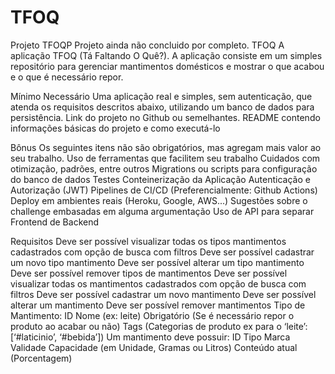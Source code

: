 # TFOQ
Projeto TFOQP
Projeto  ainda não concluido por completo.
TFOQ
A aplicação TFOQ (Tá Faltando O Quê?). A aplicação consiste em um simples repositório para gerenciar mantimentos domésticos e 
mostrar o que acabou e o que é necessário repor.

Mínimo Necessário
Uma aplicação real e simples, sem autenticação, que atenda os requisitos descritos abaixo, utilizando um banco de dados para persistência.
Link do projeto no Github ou semelhantes.
README contendo informações básicas do projeto e como executá-lo

Bônus
Os seguintes itens não são obrigatórios, mas agregam mais valor ao seu trabalho.
Uso de ferramentas que facilitem seu trabalho
Cuidados com otimização, padrões, entre outros
Migrations ou scripts para configuração do banco de dados
Testes
Conteinerização da Aplicação
Autenticação e Autorização (JWT)
Pipelines de CI/CD (Preferencialmente: Github Actions)
Deploy em ambientes reais (Heroku, Google, AWS...)
Sugestões sobre o challenge embasadas em alguma argumentação
Uso de API para separar Frontend de Backend

Requisitos
Deve ser possível visualizar todas os tipos mantimentos cadastrados com opção de busca com filtros
Deve ser possível cadastrar um novo tipo mantimento
Deve ser possível alterar um tipo mantimento
Deve ser possível remover tipos de mantimentos
Deve ser possível visualizar todas os mantimentos cadastrados com opção de busca com filtros
Deve ser possível cadastrar um novo mantimento
Deve ser possível alterar um mantimento
Deve ser possível remover mantimentos
Tipo de Mantimento:
ID
Nome (ex: leite)
Obrigatório (Se é necessário repor o produto ao acabar ou não)
Tags (Categorias de produto ex para o ‘leite’: [‘#laticinio’, ‘#bebida’])
Um mantimento deve possuir:
ID
Tipo
Marca
Validade
Capacidade (em Unidade, Gramas ou Litros)
Conteúdo atual (Porcentagem)



